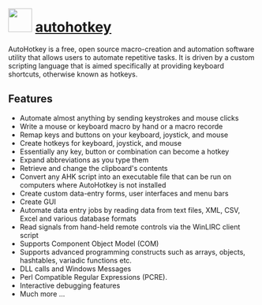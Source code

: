 # <img src="https://cdn.jsdelivr.net/gh/chocolatey-community/chocolatey-coreteampackages@edba4a5849ff756e767cba86641bea97ff5721fe/icons/autohotkey.png" width="48" height="48"/> [autohotkey](https://chocolatey.org/packages/autohotkey)

AutoHotkey is a free, open source macro-creation and automation software utility that allows users to automate repetitive tasks. It is driven by a custom scripting language that is aimed specifically at providing keyboard shortcuts, otherwise known as hotkeys.

## Features

- Automate almost anything by sending keystrokes and mouse clicks
- Write a mouse or keyboard macro by hand or a macro recorde
- Remap keys and buttons on your keyboard, joystick, and mouse
- Create hotkeys for keyboard, joystick, and mouse
- Essentially any key, button or combination can become a hotkey
- Expand abbreviations as you type them
- Retrieve and change the clipboard's contents
- Convert any AHK script into an executable file that can be run on computers where AutoHotkey is not installed
- Create custom data-entry forms, user interfaces and menu bars
- Create GUI
- Automate data entry jobs by reading data from text files, XML, CSV, Excel and various database formats
- Read signals from hand-held remote controls via the WinLIRC client script
- Supports Component Object Model (COM)
- Supports advanced programming constructs such as arrays, objects, hashtables, variadic functions etc.
- DLL calls and Windows Messages
- Perl Compatible Regular Expressions (PCRE).
- Interactive debugging features
- Much more ...
